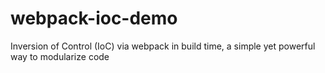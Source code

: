 # webpack-ioc-demo
Inversion of Control (IoC) via webpack in build time, a simple yet powerful way to modularize code
